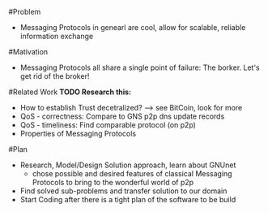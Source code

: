 #Problem
- Messaging Protocols in genearl are cool, allow for scalable, reliable information exchange

#Mativation
- Messaging Protocols all share a single point of failure: The borker. Let's get rid of the broker!

#Related Work
**TODO Research this:** 
- How to establish Trust decetralized? --> see BitCoin, look for more
- QoS - correctness: Compare to GNS p2p dns update records
- QoS - timeliness: Find comparable protocol (on  p2p)
- Properties of Messaging Protocols


#Plan

- Research, Model/Design Solution approach, learn about GNUnet
  - chose possible and desired features of classical Messaging Protocols to bring to the wonderful world of p2p
- Find solved sub-problems and transfer solution to our domain
- Start Coding after there is a tight plan of the software to be build
